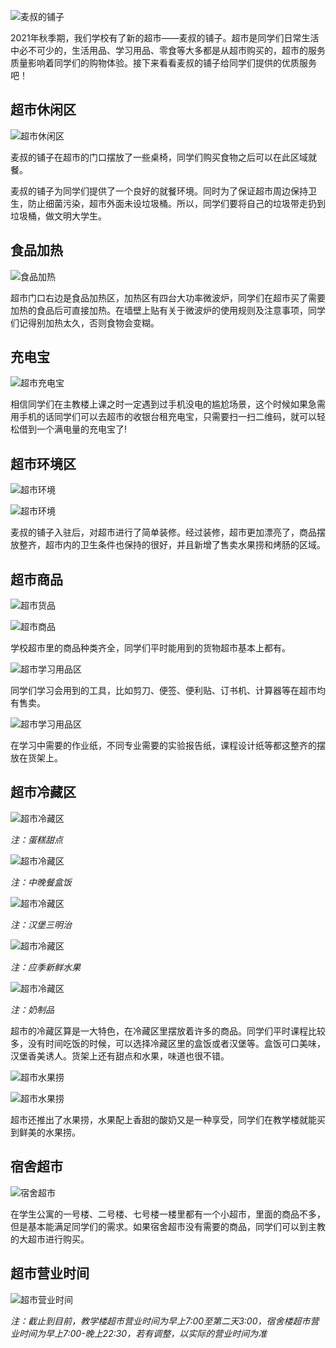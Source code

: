 ![麦叔的铺子](./img/麦叔的铺子.webp)

2021年秋季期，我们学校有了新的超市——麦叔的铺子。超市是同学们日常生活中必不可少的，生活用品、学习用品、零食等大多都是从超市购买的，超市的服务质量影响着同学们的购物体验。接下来看看麦叔的铺子给同学们提供的优质服务吧！

## 超市休闲区

![超市休闲区](./img/超市休息区.webp)

麦叔的铺子在超市的门口摆放了一些桌椅，同学们购买食物之后可以在此区域就餐。

麦叔的铺子为同学们提供了一个良好的就餐环境。同时为了保证超市周边保持卫生，防止细菌污染，超市外面未设垃圾桶。所以，同学们要将自己的垃圾带走扔到垃圾桶，做文明大学生。

## 食品加热

![食品加热](./img/超市加热区.webp)

超市门口右边是食品加热区，加热区有四台大功率微波炉，同学们在超市买了需要加热的食品后可直接加热。在墙壁上贴有关于微波炉的使用规则及注意事项，同学们记得别加热太久，否则食物会变糊。

## 充电宝

![超市充电宝](./img/超市充电宝.webp)

相信同学们在主教楼上课之时一定遇到过手机没电的尴尬场景，这个时候如果急需用手机的话同学们可以去超市的收银台租充电宝，只需要扫一扫二维码，就可以轻松借到一个满电量的充电宝了!

## 超市环境区

![超市环境](./img/超市环境.webp)

![超市环境](./img/超市环境（2）.webp)

麦叔的铺子入驻后，对超市进行了简单装修。经过装修，超市更加漂亮了，商品摆放整齐，超市内的卫生条件也保持的很好，并且新增了售卖水果捞和烤肠的区域。

## 超市商品

![超市货品](./img/超市货品.webp)

![超市商品](./img/超市商品.webp)

学校超市里的商品种类齐全，同学们平时能用到的货物超市基本上都有。

![超市学习用品区](./img/超市学习用品.webp)

同学们学习会用到的工具，比如剪刀、便签、便利贴、订书机、计算器等在超市均有售卖。

![超市学习用品区](./img/超市学习用品2.webp)

在学习中需要的作业纸，不同专业需要的实验报告纸，课程设计纸等都这整齐的摆放在货架上。

## 超市冷藏区

![超市冷藏区](./img/超市冷藏区.webp)

*注：蛋糕甜点*

![超市冷藏区](./img/超市冷藏区2.webp)

*注：中晚餐盒饭*

![超市冷藏区](./img/超市冷藏区5.webp)

*注：汉堡三明治*

![超市冷藏区](./img/超市冷藏区3.webp)

*注：应季新鲜水果*

![超市冷藏区](./img/超市冷藏区4.webp)

*注：奶制品*

超市的冷藏区算是一大特色，在冷藏区里摆放着许多的商品。同学们平时课程比较多，没有时间吃饭的时候，可以选择冷藏区里的盒饭或者汉堡等。盒饭可口美味，汉堡香美诱人。货架上还有甜点和水果，味道也很不错。

![超市水果捞](./img/超市水果捞.webp)

![超市水果捞](./img/超市水果捞2.webp)

超市还推出了水果捞，水果配上香甜的酸奶又是一种享受，同学们在教学楼就能买到鲜美的水果捞。

## 宿舍超市

![宿舍超市](./img/宿舍超市.webp)

在学生公寓的一号楼、二号楼、七号楼一楼里都有一个小超市，里面的商品不多，但是基本能满足同学们的需求。如果宿舍超市没有需要的商品，同学们可以到主教的大超市进行购买。

## 超市营业时间

![超市营业时间](./img/超市营业时间.svg)

*注：截止到目前，教学楼超市营业时间为早上7:00至第二天3:00，宿舍楼超市营业时间为早上7:00-晚上22:30，若有调整，以实际的营业时间为准*

